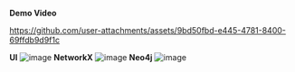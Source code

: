 **Demo Video**


https://github.com/user-attachments/assets/9bd50fbd-e445-4781-8400-69ffdb9d9f1c




**UI**
![image](https://github.com/user-attachments/assets/9c9a3523-56b2-4e27-90fc-67f4af088a18)
**NetworkX**
![image](https://github.com/user-attachments/assets/7c8e037f-6f8b-487b-83f7-832d6746a8c1)
**Neo4j**
![image](https://github.com/user-attachments/assets/46c5d0b3-b6bb-4154-bfff-067295a2b5d0)
